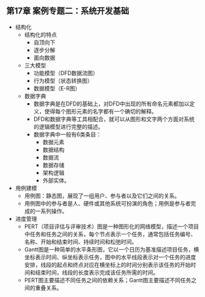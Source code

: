 ## 第17章 案例专题二：系统开发基础
- 结构化
	- 结构化的特点
		- 自顶向下
		- 逐步分解
		- 面向数据
	- 三大模型
		- 功能模型（DFD数据流图）
		- 行为模型（状态转换图）
		- 数据模型（E-R图）
	- 数据字典
		- 数据字典是在DFD的基础上，对DFD中出现的所有命名元素都加以定义，使得每个图形元素的名字都有一个确切的解释。
		- DFD和数据字典等工具相配合，就可以从图形和文字两个方面对系统的逻辑模型进行完整的描述。
		- 数据字典中一般有6类条目：
			- 数据元素
			- 数据结构
			- 数据流
			- 数据存储
			- 架构逻辑
			- 外部实体。
- 用例建模
	- 用例图：静态图，展现了一组用户、参与者以及它们之间的关系。
	- 用例图中的参与者是人、硬件或其他系统可扮演的角色；用例是参与者完成的一系列操作。
- 进度管理
	- PERT（项目评估与评审技术）图是一种图形化的网络模型，描述一个项目中任务和任务之间的关系，每个节点表示一个任务，通常包括任务编号、名称、开始和结束时间、持续时间和松弛时间。
	- Gantt图是一种简单的水平条形图，它以一个日历为基准描述项目任务，横坐标表示时间、纵坐标表示任务，图中的水平线段表示对一个任务的进度安排，线段的起点和终点对应在横坐标上的时间分别表示该任务的开始时间和结束时间，线段的长度表示完成该任务所需的时间。
	- PERT图主要描述不同任务之间的依赖关系；Gantt图主要描述不同任务之间的重叠关系。